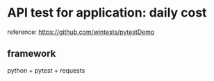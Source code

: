 # API test for application: daily cost

reference: https://github.com/wintests/pytestDemo

## framework
python + pytest + requests